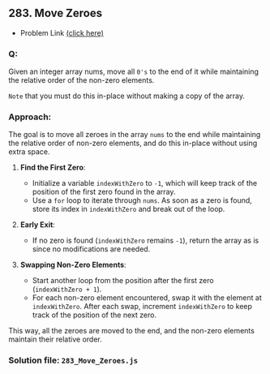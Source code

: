 ## 283. Move Zeroes 

- Problem Link [(click here)](https://leetcode.com/problems/move-zeroes/description/)

### Q: 

Given an integer array nums, move all `0's` to the end of it while maintaining the relative order of the non-zero elements.

`Note` that you must do this in-place without making a copy of the array.

### Approach:

The goal is to move all zeroes in the array `nums` to the end while maintaining the relative order of non-zero elements, and do this in-place without using extra space.

1. **Find the First Zero**: 
   - Initialize a variable `indexWithZero` to `-1`, which will keep track of the position of the first zero found in the array.
   - Use a `for` loop to iterate through `nums`. As soon as a zero is found, store its index in `indexWithZero` and break out of the loop.

2. **Early Exit**:
   - If no zero is found (`indexWithZero` remains `-1`), return the array as is since no modifications are needed.

3. **Swapping Non-Zero Elements**:
   - Start another loop from the position after the first zero (`indexWithZero + 1`).
   - For each non-zero element encountered, swap it with the element at `indexWithZero`. After each swap, increment `indexWithZero` to keep track of the position of the next zero.

This way, all the zeroes are moved to the end, and the non-zero elements maintain their relative order.

### Solution file: `283_Move_Zeroes.js` 
